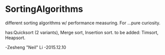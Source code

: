 # SortingAlgorithms
different sorting algorithms w/ performance measuring. For ...pure curiosity.

has:Quicksort (2 variants), Merge sort, Insertion sort.
to be added: Timsort, Heapsort.

-Zesheng "Neil" Li
-2015.12.10
